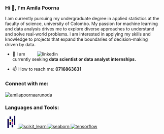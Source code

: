 <h3 align="left">Hi 👋, I'm Amila Poorna</h3>
<p align="left">I am currently pursuing my undergraduate degree in applied statistics at the faculty of science, university of Colombo. My passion for machine learning and data analysis drives me to explore diverse approaches to understand and solve real-world problems. I am interested in applying my skills and knowledge to projects that expand the boundaries of decision-making driven by data.</p>

<img align="right" alt="linkedin" width = "400" src="https://media.licdn.com/dms/image/C4D12AQEeKAn9dPLbhw/article-cover_image-shrink_720_1280/0/1616667695311?e=1724284800&v=beta&t=mDoVceAy8YBcKc5XCIiqZkt3bDY9TOWxAb_x4OMdL8M">

- 📝 I am currently seeking **data scientist or data analyst internships.**

- 📫 How to reach me: **0716863631**

<h3 align="left">Connect with me:</h3>
<p align="left">
<a href="https://kaggle.com/amilapoornaarunoda" target="blank"><img align="center" src="https://raw.githubusercontent.com/rahuldkjain/github-profile-readme-generator/master/src/images/icons/Social/kaggle.svg" alt="amilapoornaarunoda" height="30" width="40" /></a>
</p>

<h3 align="left">Languages and Tools:</h3>
<p align="left"> <a href="https://pandas.pydata.org/" target="_blank" rel="noreferrer"> <img src="https://raw.githubusercontent.com/devicons/devicon/2ae2a900d2f041da66e950e4d48052658d850630/icons/pandas/pandas-original.svg" alt="pandas" width="40" height="40"/> </a> <a href="https://scikit-learn.org/" target="_blank" rel="noreferrer"> <img src="https://upload.wikimedia.org/wikipedia/commons/0/05/Scikit_learn_logo_small.svg" alt="scikit_learn" width="40" height="40"/> </a> <a href="https://seaborn.pydata.org/" target="_blank" rel="noreferrer"> <img src="https://seaborn.pydata.org/_images/logo-mark-lightbg.svg" alt="seaborn" width="40" height="40"/> </a> <a href="https://www.tensorflow.org" target="_blank" rel="noreferrer"> <img src="https://www.vectorlogo.zone/logos/tensorflow/tensorflow-icon.svg" alt="tensorflow" width="40" height="40"/> </a> </p>
